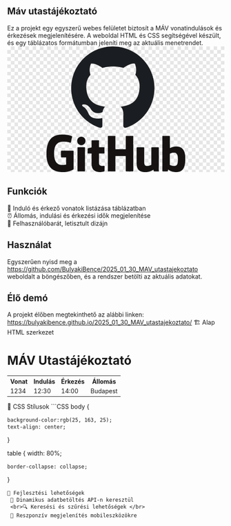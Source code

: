  ## Máv utastájékoztató

 
 Ez a projekt egy egyszerű webes felületet biztosít a MÁV vonatindulások és érkezések megjelenítésére. A weboldal HTML és CSS segítségével készült, és egy táblázatos formátumban jeleníti meg az aktuális menetrendet.
![alt text](github_logo.png)

## Funkciók
🚉 Induló és érkező vonatok listázása táblázatban 
<br>⏰ Állomás, indulási és érkezési idők megjelenítése</br>
🎨 Felhasználóbarát, letisztult dizájn
## Használat
Egyszerűen nyisd meg a https://github.com/BulyakiBence/2025_01_30_MAV_utastajekoztato weboldalt a böngészőben, és a rendszer betölti az aktuális adatokat.

## Élő demó
A projekt élőben megtekinthető az alábbi linken:
https://bulyakibence.github.io/2025_01_30_MAV_utastajekoztato/ 
🏗️ Alap HTML szerkezet
<!DOCTYPE html>
<html lang="hu">
<head>
    <meta charset="UTF-8">
    <meta name="viewport" content="width=device-width, initial-scale=1.0">
    <title>MÁV Utastájékoztató</title>
    <link rel="stylesheet" href="style.css">
</head>
<body>
    <h1>MÁV Utastájékoztató</h1>
    <table>
        <tr>
            <th>Vonat</th>
            <th>Indulás</th>
            <th>Érkezés</th>
            <th>Állomás</th>
        </tr>
        <tr>
            <td>1234</td>
            <td>12:30</td>
            <td>14:00</td>
            <td>Budapest</td>
        </tr>
    </table>
</body>
</html>
🎨 CSS Stílusok
```CSS
body {
    
    background-color:rgb(25, 163, 25);
    text-align: center;
}

table {
    width: 80%;
   
    border-collapse: collapse;
}
```
🔧 Fejlesztési lehetőségek
 🔄 Dinamikus adatbetöltés API-n keresztül
 <br>🔍 Keresési és szűrési lehetőségek </br>
 📱 Reszponzív megjelenítés mobileszközökre
 